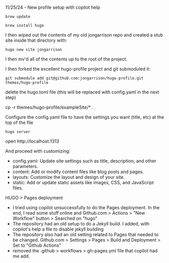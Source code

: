 
11/25/24 - New profile setup with copilot help

    brew update

    brew install hugo

I then wiped out the contents of my old jongarrison repo and created a stub site inside that directory with:

    hugo new site jongarrison

I then mv'd all of the contents up to the root of the project.

I then forked the excellent hugo-profile project and git submoduled it:

    git submodule add git@github.com:jongarrison/hugo-profile.git themes/hugo-profile

delete the hugo.toml file (this will be replaced with config.yaml in the next step)

cp -r themes/hugo-profile/exampleSite/* .

Configure the config.yaml file to have the settings you want (title, etc) at the top of the file

    hugo server

open http://localhost:1313

And proceed with customizing:

* config.yaml: Update site settings such as title, description, and other parameters.
* content: Add or modify content files like blog posts and pages.
* layouts: Customize the layout and design of your site.
* static: Add or update static assets like images, CSS, and JavaScript files.


HUGO > Pages deployment

* I tried using copilot unsuccessfully to do the Pages deployment. In the end, I read some stuff online and Github.com > Actions > "New Workflow" button > Searched on "hugo"
* The repository had an old setup to do a Jekyll build. I added, with copilot's help a file to disable jekyll building
* The repository also had an old setting related to Pages that needed to be changed. Github.com > Settings > Pages > Build and Deployment > Set to "Github Actions"
* removed the .github > workflows > gh-pages.yml file that copilot had me add.



